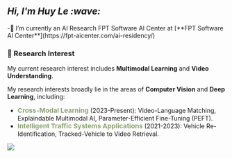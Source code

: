 <h2><em> Hi, I'm Huy Le :wave: </em></h2>
-🌱 I’m currently an AI Research FPT Software AI Center at [**FPT Software AI Center**](https://fpt-aicenter.com/ai-residency/)

### 🔭 Research Interest
My current research interest includes **Multimodal Learning** and **Video Understanding**.

My research interests broadly lie in the areas of <b>Computer Vision</b> and <b>Deep Learning</b>, including:
- <strong style="font-size:15px;color:#8aa371">Cross-Modal Learning</strong> (2023-Present): Video-Language Matching, Explaindable Multimodal AI, Parameter-Efficient Fine-Tuning (PEFT).
- <strong style="font-size:15px;color:#8aa371">Intelligent Traffic Systems Applications</strong> (2021-2023): Vehicle Re-Identification, Tracked-Vehicle to Video Retrieval.

![](https://komarev.com/ghpvc/?username=zef1611&color=blueviolet&style=flat-square)

